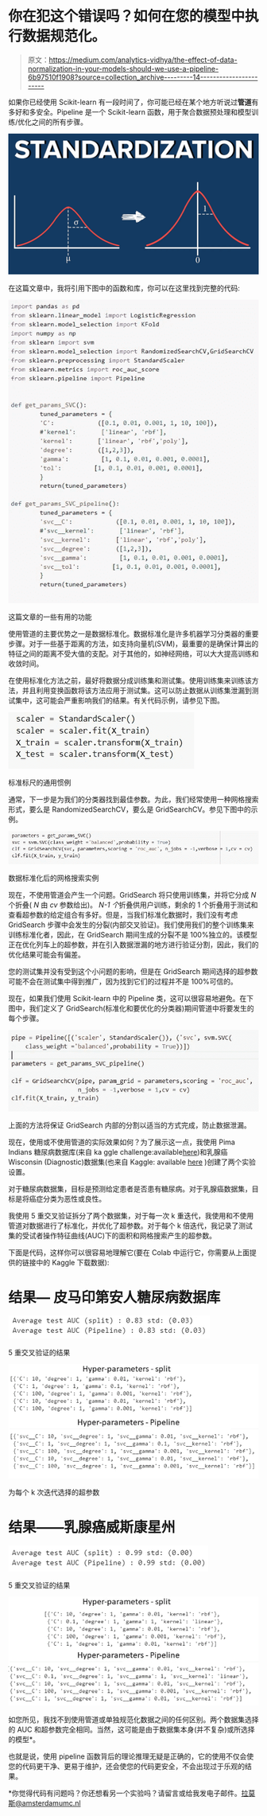 # 你在犯这个错误吗？如何在您的模型中执行数据规范化。

> 原文：<https://medium.com/analytics-vidhya/the-effect-of-data-normalization-in-your-models-should-we-use-a-pipeline-6b97510f1908?source=collection_archive---------14----------------------->

如果你已经使用 Scikit-learn 有一段时间了，你可能已经在某个地方听说过**管道**有多好和多安全。Pipeline 是一个 Scikit-learn 函数，用于聚合数据预处理和模型训练/优化之间的所有步骤。

![](img/e8783d091902c970371d8f19c3ce17e8.png)

在这篇文章中，我将引用下图中的函数和库，你可以在这里找到完整的代码:

![](img/a9bfe2466f62cd5a99cff6db7fcfbc5d.png)

这篇文章的一些有用的功能

使用管道的主要优势之一是数据标准化。数据标准化是许多机器学习分类器的重要步骤。对于一些基于距离的方法，如支持向量机(SVM)，最重要的是确保计算出的特征之间的距离不受大值的支配。对于其他的，如神经网络，可以大大提高训练和收敛时间。

在使用标准化方法之前，最好将数据分成训练集和测试集。使用训练集来训练该方法，并且利用变换函数将该方法应用于测试集。这可以防止数据从训练集泄漏到测试集中，这可能会严重影响我们的结果。有关代码示例，请参见下图。

![](img/6ffbd294923103ebf65541fce1762f21.png)

标准标尺的通用惯例

通常，下一步是为我们的分类器找到最佳参数。为此，我们经常使用一种网格搜索形式，要么是 RandomizedSearchCV，要么是 GridSearchCV。参见下图中的示例。

![](img/236c01596e3e311c7a136b72fb148098.png)

数据标准化后的网格搜索实例

现在，不使用管道会产生一个问题。GridSearch 将只使用训练集，并将它分成 *N* 个折叠( *N* 由 *cv* 参数给出)。 *N-1 个*折叠供用户训练，剩余的 1 个折叠用于测试和查看超参数的给定组合有多好。但是，当我们标准化数据时，我们没有考虑 GridSearch 步骤中会发生的分裂(内部交叉验证)。我们使用我们的整个训练集来训练标准化者，因此，在 GridSearch 期间生成的分裂不是 100%独立的。该模型正在优化列车上的超参数，并在引入数据泄漏的地方进行验证分割，因此，我们的优化结果可能会有偏差。

您的测试集并没有受到这个小问题的影响，但是在 GridSearch 期间选择的超参数可能不会在测试集中得到推广，因为找到它们的过程并不是 100%可信的。

现在，如果我们使用 Scikit-learn 中的 Pipeline 类，这可以很容易地避免。在下图中，我们定义了 GridSearch(标准化和要优化的分类器)期间管道中将要发生的每个步骤。

![](img/cff18f2b6c61cafd8800f06d043ef22f.png)

上面的方法将保证 GridSearch 内部的分割以适当的方式完成，防止数据泄漏。

现在，使用或不使用管道的实际效果如何？为了展示这一点，我使用 Pima Indians 糖尿病数据库(来自 ka ggle challenge:available[here](https://www.kaggle.com/uciml/pima-indians-diabetes-database))和乳腺癌 Wisconsin (Diagnostic)数据集(也来自 Kaggle: available [here](https://www.kaggle.com/uciml/breast-cancer-wisconsin-data) )创建了两个实验设置。

对于糖尿病数据集，目标是预测给定患者是否患有糖尿病。对于乳腺癌数据集，目标是将癌症分类为恶性或良性。

我使用 5 重交叉验证拆分了两个数据集，对于每一次 k 重迭代，我使用和不使用管道对数据进行了标准化，并优化了超参数。对于每个 k 倍迭代，我记录了测试集的受试者操作特征曲线(AUC)下的面积和网格搜索产生的超参数。

下面是代码，这样你可以很容易地理解它(要在 Colab 中运行它，你需要从上面提供的链接中的 Kaggle 下载数据):

# **结果—** 皮马印第安人糖尿病数据库

![](img/e9284c3f1bec777e51aad75bb3a46e6b.png)

5 重交叉验证的结果

![](img/31e503ff1c3901f9f3deb7d83f018152.png)

为每个 k 次迭代选择的超参数

# **结果——乳腺癌威斯康星州**

![](img/47eb6025a7aad4fa5aa2bd9c7f3aedd1.png)

5 重交叉验证的结果

![](img/a98a246dae1c4eb0982f92f0802c88db.png)

如您所见，我找不到使用管道或单独规范化数据之间的任何区别。两个数据集选择的 AUC 和超参数完全相同。当然，这可能是由于数据集本身(并不复杂)或所选择的模型*。

也就是说，使用 pipeline 函数背后的理论推理无疑是正确的，它的使用不仅会使您的代码更干净、更易于维护，还会使您的代码更安全，不会出现过于乐观的结果。

*你觉得代码有问题吗？你还想看另一个实验吗？请留言或给我发电子邮件。拉莫斯@amsterdamumc.nl